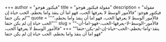 +++
author = "فيكتور هوجو"
title = "مقولة فيكتور هوجو"
description = "مقولة فيكتور هوجو: “فالأمور الوسط لا يعرفها الحب، فهو اما أن ينقذ واما يحطم، الحب حياة إن لم يكن حتفا”"
quote = '''“فالأمور الوسط لا يعرفها الحب، فهو اما أن ينقذ واما يحطم، الحب حياة إن لم يكن حتفا”'''
slug = "“فالأمور-الوسط-لا-يعرفها-الحب،-فهو-اما-أن-ينقذ-واما-يحطم،-الحب-حياة-إن-لم-يكن-حتفا”"
+++
“فالأمور الوسط لا يعرفها الحب، فهو اما أن ينقذ واما يحطم، الحب حياة إن لم يكن حتفا”
